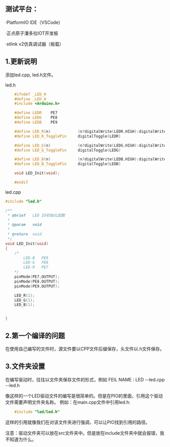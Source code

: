 ## 测试平台：
·PlatformIO IDE（VSCode）

·正点原子潘多拉IOT开发板

·stlink v2仿真调试器（板载）


## 1.更新说明

添加led.cpp, led.h文件。


led.h

```cpp
    #ifndef _LED_H
    #define _LED_H
    #include <Arduino.h>

    #define LEDR    PE7
    #define LEDG    PE8
    #define LEDB    PE9

    #define LED_R(n)			(n?digitalWrite(LEDR,HIGH):digitalWrite(LEDR,LOW))
    #define LED_R_TogglePin		digitalToggle(LEDR)

    #define LED_G(n)			(n?digitalWrite(LEDG,HIGH):digitalWrite(LEDG,LOW))
    #define LED_G_TogglePin     digitalToggle(LEDG)

    #define LED_B(n)			(n?digitalWrite(LEDB,HIGH):digitalWrite(LEDB,LOW))
    #define LED_B_TogglePin     digitalToggle(LEDB)

    void LED_Init(void);

    #endif
```

led.cpp
```cpp
#include "led.h"

/**
 * @brief	LED IO初始化函数
 *
 * @param   void
 *
 * @return  void
 */
void LED_Init(void)
{
	/*
		LED-B	PE9
		LED-G	PE8
		LED-R	PE7	
	*/
    pinMode(PE7,OUTPUT);
    pinMode(PE8,OUTPUT);
    pinMode(PE9,OUTPUT);

	LED_R(1);
	LED_G(1);
	LED_B(1);


}


```

## 2.第一个编译的问题

在使用自己编写的文件时，源文件要以CPP文件后缀保存，头文件以.h文件保存。

## 3.文件夹设置

在编写驱动时，往往以文件夹保存文件的形式，例如
FEIL NAME : LED
            --led.cpp
            --led.h

像这样的一个LED驱动文件的编写是很简单的。但是在PIO的里面，引用这个驱动文件需要声明文件夹名称。
例如：在main.cpp文件中引用led.h:
```cpp
    #include "led/led.h"
```
这样的引用就像我们在对该文件夹进行强调，可以让PIO找到引用的路径。

注意：驱动文件夹可以放在src文件夹中。但是放在include文件夹中就会报错，我不知道为什么。









